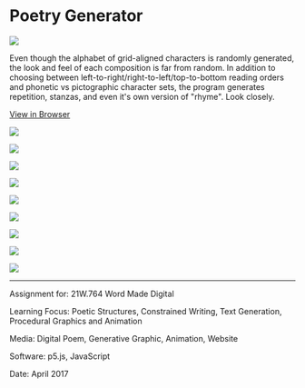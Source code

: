 # Poetry Generator

![](PoetryGen1.png)

Even though the alphabet of grid-aligned characters is randomly generated, the look and feel of each composition is far from random. In addition to choosing between left-to-right/right-to-left/top-to-bottom reading orders and phonetic vs pictographic character sets, the program generates repetition, stanzas, and even it's own version of "rhyme". Look closely.

[View in Browser](https://willy-vvu.github.io/PoetryGenerator/)

![](PoetryGen2.gif)

![](PoetryGen3.png)

![](PoetryGen4.png)

![](PoetryGen5.png)

![](PoetryGen6.png)

![](PoetryGen7.png)

![](PoetryGen8.png)

![](PoetryGen9.png)

![](PoetryGen10.png)

---

Assignment for: 21W.764 Word Made Digital

Learning Focus: Poetic Structures, Constrained Writing, Text Generation, Procedural Graphics and Animation

Media: Digital Poem, Generative Graphic, Animation, Website

Software: p5.js, JavaScript

Date: April 2017
